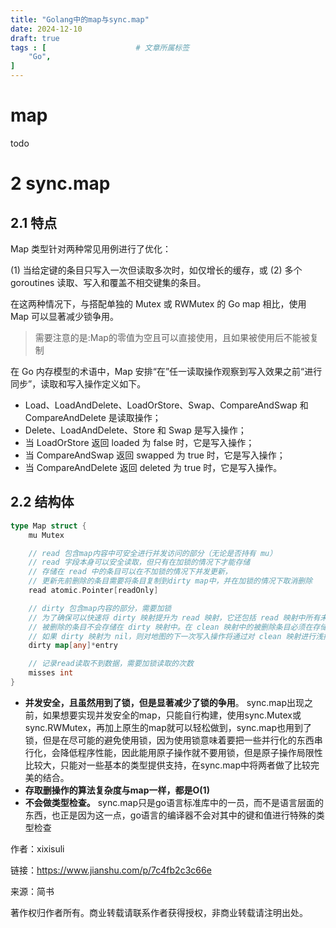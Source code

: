```yaml
---
title: "Golang中的map与sync.map"
date: 2024-12-10
draft: true
tags : [                    # 文章所属标签
    "Go",
]
---
```


# map

todo

# 2 sync.map

## 2.1 特点

Map 类型针对两种常见用例进行了优化：

(1) 当给定键的条目只写入一次但读取多次时，如仅增长的缓存，或
(2) 多个 goroutines 读取、写入和覆盖不相交键集的条目。

在这两种情况下，与搭配单独的 Mutex 或 RWMutex 的 Go map 相比，使用 Map 可以显著减少锁争用。

> 需要注意的是:Map的零值为空且可以直接使用，且如果被使用后不能被复制

在 Go 内存模型的术语中，Map 安排“在”任一读取操作观察到写入效果之前“进行同步”，读取和写入操作定义如下。

- Load、LoadAndDelete、LoadOrStore、Swap、CompareAndSwap 和 CompareAndDelete 是读取操作；
- Delete、LoadAndDelete、Store 和 Swap 是写入操作；
- 当 LoadOrStore 返回 loaded 为 false 时，它是写入操作；
- 当 CompareAndSwap 返回 swapped 为 true 时，它是写入操作；
- 当 CompareAndDelete 返回 deleted 为 true 时，它是写入操作。

## 2.2 结构体

```go
type Map struct {
	mu Mutex

    // read 包含map内容中可安全进行并发访问的部分（无论是否持有 mu）
    // read 字段本身可以安全读取，但只有在加锁的情况下才能存储
    // 存储在 read 中的条目可以在不加锁的情况下并发更新，
    // 更新先前删除的条目需要将条目复制到dirty map中，并在加锁的情况下取消删除
	read atomic.Pointer[readOnly]

    // dirty 包含map内容的部分，需要加锁
    // 为了确保可以快速将 dirty 映射提升为 read 映射，它还包括 read 映射中所有未被删除的条目。
    // 被删除的条目不会存储在 dirty 映射中。在 clean 映射中的被删除条目必须在存储新值之前取消删除并添加到 dirty 映射中。
    // 如果 dirty 映射为 nil，则对地图的下一次写入操作将通过对 clean 映射进行浅拷贝来初始化它，忽略过时的条目。
	dirty map[any]*entry

    // 记录read读取不到数据，需要加锁读取的次数
	misses int
}
```

- **并发安全，且虽然用到了锁，但是显著减少了锁的争用**。 sync.map出现之前，如果想要实现并发安全的map，只能自行构建，使用sync.Mutex或sync.RWMutex，再加上原生的map就可以轻松做到，sync.map也用到了锁，但是在尽可能的避免使用锁，因为使用锁意味着要把一些并行化的东西串行化，会降低程序性能，因此能用原子操作就不要用锁，但是原子操作局限性比较大，只能对一些基本的类型提供支持，在sync.map中将两者做了比较完美的结合。
- **存取删操作的算法复杂度与map一样，都是O(1)**
- **不会做类型检查。**  sync.map只是go语言标准库中的一员，而不是语言层面的东西，也正是因为这一点，go语言的编译器不会对其中的键和值进行特殊的类型检查

作者：xixisuli

链接：https://www.jianshu.com/p/7c4fb2c3c66e

来源：简书

著作权归作者所有。商业转载请联系作者获得授权，非商业转载请注明出处。